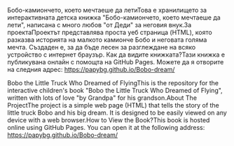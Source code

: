 Бобо-камиончето, което мечтаеше да летиТова е хранилището за интерактивната детска книжка "Бобо-камиончето, което мечтаеше да лети", 
написана с много любов "от Деди" за неговия внук.За проектаПроектът представлява проста уеб страница (HTML), която разказва историята 
на малкото камионче Бобо и неговата голяма мечта. Създаден е, за да бъде лесен за разглеждане на всяко устройство с интернет браузър.
Как да видите книжката?Тази книжка е публикувана онлайн с помощта на GitHub Pages. Можете да я отворите на следния адрес: https://papybg.github.io/Bobo-dream/

Bobo the Little Truck Who Dreamed of FlyingThis is the repository for the interactive children's book "Bobo the Little Truck 
Who Dreamed of Flying", written with lots of love "by Grandpa" for his grandson.About The ProjectThe project is a simple web 
page (HTML) that tells the story of the little truck Bobo and his big dream. It is designed to be easily viewed on any device 
with a web browser.How to View the Book?This book is hosted online using GitHub Pages. You can open it at the following 
address: https://papybg.github.io/Bobo-dream/
